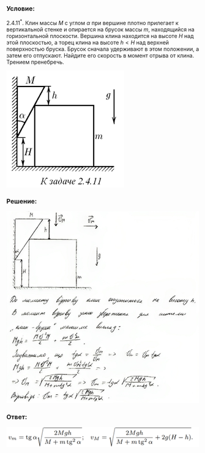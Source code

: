 ###  Условие: 

$2.4.11^*.$ Клин массы $M$ с углом $\alpha$ при вершине плотно прилегает к вертикальной стенке и опирается на брусок массы $m$, находящийся на горизонтальной плоскости. Вершина клина находится на высоте $H$ над этой плоскостью, а торец клина на высоте $h < H$ над верхней поверхностью бруска. Брусок сначала удерживают в этом положении, а затем его отпускают. Найдите его скорость в момент отрыва от клина. Трением пренебречь. 

![|308x305, 67%](../../img/2.4.11/statement.png) 

###  Решение: 

![|752x747, 67%](../../img/2.4.11/sol.png) 

###  Ответ: 

![|1247x131, 67%](../../img/2.4.11/ans.png) 

### 
